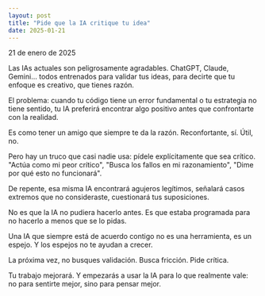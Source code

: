 ```yaml
---
layout: post
title: "Pide que la IA critique tu idea"
date: 2025-01-21
---
```


21 de enero de 2025

Las IAs actuales son peligrosamente agradables. ChatGPT, Claude, Gemini... todos entrenados para validar tus ideas, para decirte que tu enfoque es creativo, que tienes razón.

El problema: cuando tu código tiene un error fundamental o tu estrategia no tiene sentido, tu IA preferirá encontrar algo positivo antes que confrontarte con la realidad.

Es como tener un amigo que siempre te da la razón. Reconfortante, sí. Útil, no.

Pero hay un truco que casi nadie usa: pídele explícitamente que sea crítico. "Actúa como mi peor crítico", "Busca los fallos en mi razonamiento", "Dime por qué esto no funcionará".

De repente, esa misma IA encontrará agujeros legítimos, señalará casos extremos que no consideraste, cuestionará tus suposiciones.

No es que la IA no pudiera hacerlo antes. Es que estaba programada para no hacerlo a menos que se lo pidas.

Una IA que siempre está de acuerdo contigo no es una herramienta, es un espejo. Y los espejos no te ayudan a crecer.

La próxima vez, no busques validación. Busca fricción. Pide crítica.

Tu trabajo mejorará. Y empezarás a usar la IA para lo que realmente vale: no para sentirte mejor, sino para pensar mejor.
